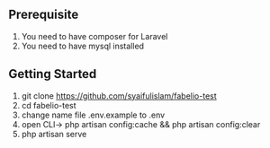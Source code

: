 
## Prerequisite
1. You need to have composer for Laravel
2. You need to have mysql installed

## Getting Started
1. git clone https://github.com/syaifulislam/fabelio-test
2. cd fabelio-test
3. change name file .env.example to .env
4. open CLI-> php artisan config:cache && php artisan config:clear
5. php artisan serve
